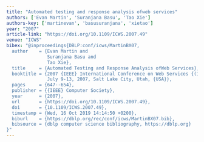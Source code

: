 ```yaml
---
title: "Automated testing and response analysis ofweb services"
authors: ['Evan Martin', 'Suranjana Basu', 'Tao Xie']
authors-key: ['martinevan', 'basusuranjana', 'xietao']
year: "2007"
article-link: "https://doi.org/10.1109/ICWS.2007.49"
venue: "ICWS"
bibex: "@inproceedings{DBLP:conf/icws/MartinBX07,
  author    = {Evan Martin and
               Suranjana Basu and
               Tao Xie},
  title     = {Automated Testing and Response Analysis ofWeb Services},
  booktitle = {2007 {IEEE} International Conference on Web Services {(ICWS} 2007),
               July 9-13, 2007, Salt Lake City, Utah, {USA}},
  pages     = {647--654},
  publisher = {{IEEE} Computer Society},
  year      = {2007},
  url       = {https://doi.org/10.1109/ICWS.2007.49},
  doi       = {10.1109/ICWS.2007.49},
  timestamp = {Wed, 16 Oct 2019 14:14:50 +0200},
  biburl    = {https://dblp.org/rec/conf/icws/MartinBX07.bib},
  bibsource = {dblp computer science bibliography, https://dblp.org}
}"
---
```

